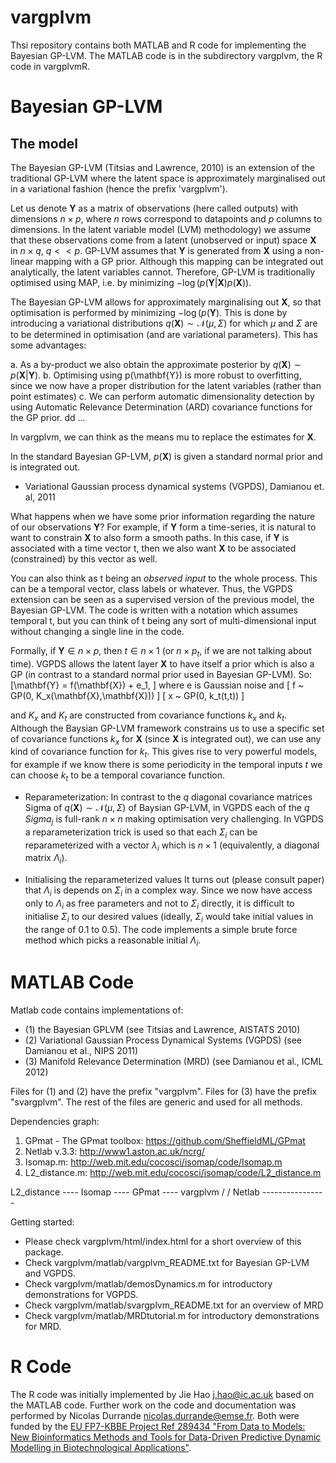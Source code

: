 vargplvm
========

Thsi repository contains both MATLAB and R code for implementing the Bayesian GP-LVM. The MATLAB code is in the subdirectory vargplvm, the R code in vargplvmR.

Bayesian GP-LVM
===============

The model
---------

The Bayesian GP-LVM (Titsias and Lawrence, 2010) is an extension of the traditional GP-LVM where the latent space is approximately marginalised out in a variational fashion (hence the prefix 'vargplvm').

Let us denote $\mathbf{Y}$ as a matrix of observations (here called
outputs) with dimensions $n \times p$, where $n$ rows correspond to
datapoints and $p$ columns to dimensions. In the latent variable model
(LVM) methodology) we assume that these observations come from a
latent (unobserved or input) space $\mathbf{X}$ in $n\times q$,
$q<<p$. GP-LVM assumes that $\mathbf{Y}$ is generated from
$\mathbf{X}$ using a non-linear mapping with a GP prior. Although this
mapping can be integrated out analytically, the latent variables
cannot. Therefore, GP-LVM is traditionally optimised using MAP,
i.e. by minimizing $-\log(p(\mathbf{Y}|\mathbf{X})p(\mathbf{X}))$.

The Bayesian GP-LVM allows for approximately marginalising out
$\mathbf{X}$, so that optimisation is performed by minimizing
$-\log(p(\mathbf{Y})$. This is done by introducing a variational
distributions $q(\mathbf{X}) \sim \mathcal{N}(\mu, \Sigma)$ for which $\mu$ and
$\Sigma$ are to be determined in optimisation (and are variational
parameters). This has some advantages:

a. As a by-product we also obtain the approximate posterior by
  $q(\mathbf{X}) \sim p(\mathbf{X}|\mathbf{Y})$.
b. Optimising using p(\mathbf{Y}) is more robust to overfitting, since we now have
   a proper distribution for the latent variables (rather than point estimates)
c. We can perform automatic dimensionality detection by using Automatic
   Relevance Determination (ARD) covariance functions for the GP prior.
dd ...

In vargplvm, we can think as the means mu to replace the estimates for $\mathbf{X}$.

In the standard Bayesian GP-LVM, $p(\mathbf{X})$ is given a standard
normal prior and is integrated out.

* Variational Gaussian process dynamical systems (VGPDS), Damianou et. al, 2011

What happens when we have some prior information regarding the nature
of our observations $\mathbf{Y}$? For example, if $\mathbf{Y}$ form a
time-series, it is natural to want to constrain $\mathbf{X}$ to also
form a smooth paths. In this case, if $\mathbf{Y}$ is associated with
a time vector t, then we also want $\mathbf{X}$ to be associated
(constrained) by this vector as well.

You can also think as t being an *observed input* to the whole process.
This can be a temporal vector, class labels or whatever. Thus, the VGPDS
extension can be seen as a supervised version of the previous model, the
Bayesian GP-LVM. The code is written with a notation which assumes temporal
t, but you can think of t being any sort of multi-dimensional input without
changing a single line in the code.

Formally, if $\mathbf{Y} \in n \times p$, then $t \in n \times 1$ (or
$n \times p_t$, if we are not talking about time). VGPDS allows the
latent layer $\mathbf{X}$ to have itself a prior which is also a GP
(in contrast to a standard normal prior used in Bayesian GP-LVM). So:
\[\mathbf{Y} = f(\mathbf{X}) + e_1,
\]
where e is Gaussian noise and
\[
f ~ GP(0, K_x(\mathbf{X},\mathbf{X}))
\]
\[
x ~ GP(0, k_t(t,t)) 
\]

and $K_x$ and $K_t$ are constructed from covariance functions $k_x$
and $k_t$.  Although the Baysian GP-LVM framework constrains us to use
a specific set of covariance functions $k_x$ for $\mathbf{X}$ (since
$\mathbf{X}$ is integrated out), we can use any kind of covariance
function for $k_t$. This gives rise to very powerful models, for
example if we know there is some periodicity in the temporal inputs
$t$ we can choose $k_t$ to be a temporal covariance function.

* Reparameterization: In contrast to the $q$ diagonal covariance
matrices Sigma of $q(\mathbf{X}) \sim \mathcal{N}(\mu, \Sigma)$ of Baysian
GP-LVM, in VGPDS each of the $q$ $Sigma_j$ is full-rank $n\times n$
making optimisation very challenging. In VGPDS a reparameterization
trick is used so that each $\Sigma_i$ can be reparameterized with a
vector $\lambda_i$ which is $n \times 1$ (equivalently, a diagonal
matrix $\Lambda_i$).

* Initialising the reparameterized values It turns out (please consult
paper) that $\Lambda_i$ is depends on $\Sigma_i$ in a complex
way. Since we now have access only to $\Lambda_i$ as free parameters
and not to $\Sigma_i$ directly, it is difficult to initialise
$\Sigma_i$ to our desired values (ideally, $\Sigma_i$ would take
initial values in the range of 0.1 to 0.5). The code implements a
simple brute force method which picks a reasonable initial
$\Lambda_i$.


MATLAB Code
===========

Matlab code contains implementations of:
 - (1) the Bayesian GPLVM (see Titsias and Lawrence, AISTATS 2010)
 - (2) Variational Gaussian Process Dynamical Systems (VGPDS) (see Damianou et al., NIPS 2011)
 - (3) Manifold Relevance Determination (MRD) (see Damianou et al., ICML 2012)

Files for (1) and (2) have the prefix "vargplvm". Files for (3) have the prefix "svargplvm".
The rest of the files are generic and used for all methods.

Dependencies graph:
1. GPmat - The GPmat toolbox: https://github.com/SheffieldML/GPmat
2. Netlab v.3.3: http://www1.aston.ac.uk/ncrg/
3. Isomap.m: http://web.mit.edu/cocosci/isomap/code/Isomap.m
4. L2_distance.m: http://web.mit.edu/cocosci/isomap/code/L2_distance.m

L2_distance ---- Isomap ---- GPmat ---- vargplvm
							/			/
				Netlab ----------------

Getting started:
 - Please check vargplvm/html/index.html for a short overview of this package.
 - Check vargplvm/matlab/vargplvm_README.txt for Bayesian GP-LVM and VGPDS.
 - Check vargplvm/matlab/demosDynamics.m for introductory demonstrations for VGPDS.
 - Check vargplvm/matlab/svargplvm_README.txt for an overview of MRD
 - Check vargplvm/matlab/MRDtutorial.m for introductory demonstrations for MRD.

R Code
======

The R code was initially implemented by Jie Hao <j.hao@ic.ac.uk> based on the MATLAB code. Further work on the code and documentation was performed by Nicolas Durrande <nicolas.durrande@emse.fr>. Both were funded by the <a href="http://staffwww.dcs.sheffield.ac.uk/people/N.Lawrence/projects/biopredyn/"> EU FP7-KBBE Project Ref 289434 "From Data to Models: New Bioinformatics Methods and Tools for Data-Driven Predictive Dynamic Modelling in Biotechnological Applications"</a>.